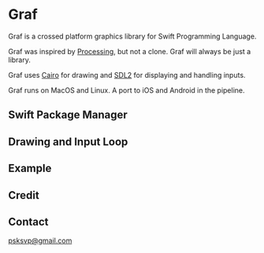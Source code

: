 # Graf

Graf is a crossed platform graphics library for Swift Programming Language. 

Graf was inspired by [Processing](https://processing.org/), but not a clone. Graf will always be just a library.

Graf uses [Cairo](https://www.cairographics.org) for drawing and [SDL2](https://www.libsdl.org) for displaying and handling inputs.

Graf runs on MacOS and Linux. A port to iOS and Android in the pipeline.

## Swift Package Manager 


## Drawing and Input Loop

## Example

## Credit


## Contact 

<psksvp@gmail.com>


